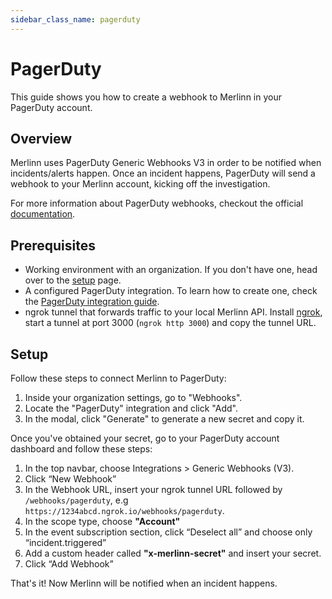 ```yaml
---
sidebar_class_name: pagerduty
---
```


# PagerDuty

This guide shows you how to create a webhook to Merlinn in your PagerDuty account.

## Overview

Merlinn uses PagerDuty Generic Webhooks V3 in order to be notified when incidents/alerts happen. Once an incident happens, PagerDuty will send a webhook to your Merlinn account, kicking off the investigation.

For more information about PagerDuty webhooks, checkout the official [documentation](https://developer.pagerduty.com/docs/db0fa8c8984fc-overview).

## Prerequisites

- Working environment with an organization. If you don't have one, head over to the [setup](../02-Getting%20started/01-Setup%20Merlinn.md) page.
- A configured PagerDuty integration. To learn how to create one, check the [PagerDuty integration guide](../03-Integrations/02-PagerDuty.md).
- ngrok tunnel that forwards traffic to your local Merlinn API. Install [ngrok](https://ngrok.com/docs/getting-started/), start a tunnel at port 3000 (`ngrok http 3000`) and copy the tunnel URL.

## Setup

Follow these steps to connect Merlinn to PagerDuty:

1. Inside your organization settings, go to "Webhooks".
2. Locate the "PagerDuty" integration and click "Add".
3. In the modal, click "Generate" to generate a new secret and copy it.

Once you've obtained your secret, go to your PagerDuty account dashboard and follow these steps:

1. In the top navbar, choose Integrations > Generic Webhooks (V3).
2. Click “New Webhook”
3. In the Webhook URL, insert your ngrok tunnel URL followed by `/webhooks/pagerduty`, e.g `https://1234abcd.ngrok.io/webhooks/pagerduty`.
4. In the scope type, choose **"Account"**
5. In the event subscription section, click “Deselect all” and choose only “incident.triggered”
6. Add a custom header called **"x-merlinn-secret"** and insert your secret.
7. Click “Add Webhook”

That's it! Now Merlinn will be notified when an incident happens.
